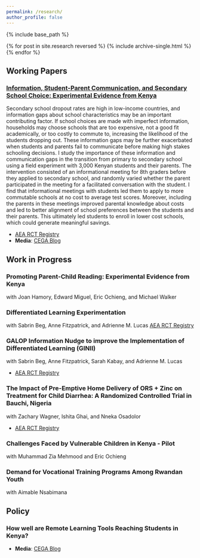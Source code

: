 ```yaml
---
permalink: /research/
author_profile: false
---
```



{% include base_path %}

{% for post in site.research reversed %}
  {% include archive-single.html %}
{% endfor %}

## Working Papers

### [Information, Student-Parent Communication, and Secondary School Choice: Experimental Evidence from Kenya](http://stephaniebonds.com/files/Stephanie_Bonds_JMP.pdf)

Secondary school dropout rates are high in low-income countries, and information gaps about school characteristics may be an important contributing factor. If school choices are made with imperfect information, households may choose schools that are too expensive, not a good fit academically, or too costly to commute to, increasing the likelihood of the students dropping out. These information gaps may be further exacerbated when students and parents fail to communicate before making high stakes schooling decisions. I study the importance of these information and communication gaps in the transition from primary to secondary school using a field experiment with 3,000 Kenyan students and their parents. The intervention consisted of an informational meeting for 8th graders before they applied to secondary school, and randomly varied whether the parent participated in the meeting for a facilitated conversation with the student. I find that informational meetings with students led them to apply to more commutable schools at no cost to average test scores. Moreover, including the parents in these meetings improved parental knowledge about costs and led to better alignment of school preferences between the students and their parents. This ultimately led students to enroll in lower cost schools, which could generate meaningful savings.<br />
 * [AEA RCT Registry](https://www.socialscienceregistry.org/trials/5517) 
 * **Media**: [CEGA Blog](https://medium.com/center-for-effective-global-action/information-student-parent-communication-and-secondary-school-choice-729f406097ae)

## Work in Progress

### Promoting Parent-Child Reading: Experimental Evidence from Kenya
with Joan Hamory, Edward Miguel, Eric Ochieng, and Michael Walker

### Differentiated Learning Experimentation 
with Sabrin Beg, Anne Fitzpatrick, and Adrienne M. Lucas
[AEA RCT Registry](https://www.socialscienceregistry.org/trials/11414)

### GALOP Information Nudge to improve the Implementation of Differentiated Learning (GINII)
with Sabrin Beg, Anne Fitzpatrick, Sarah Kabay, and Adrienne M. Lucas  
* [AEA RCT Registry](https://www.socialscienceregistry.org/trials/13844)

### The Impact of Pre-Emptive Home Delivery of ORS + Zinc on Treatment for Child Diarrhea: A Randomized Controlled Trial in Bauchi, Nigeria
with Zachary Wagner, Ishita Ghai, and Nneka Osadolor
* [AEA RCT Registry](https://www.socialscienceregistry.org/trials/13278)

### Challenges Faced by Vulnerable Children in Kenya - Pilot
with Muhammad Zia Mehmood and Eric Ochieng 

### Demand for Vocational Training Programs Among Rwandan Youth 
with Aimable Nsabimana

## Policy

### How well are Remote Learning Tools Reaching Students in Kenya? 
* **Media**: [CEGA Blog](https://medium.com/center-for-effective-global-action/how-well-are-remote-learning-tools-reaching-students-in-kenya-d8c8461c7f88)


